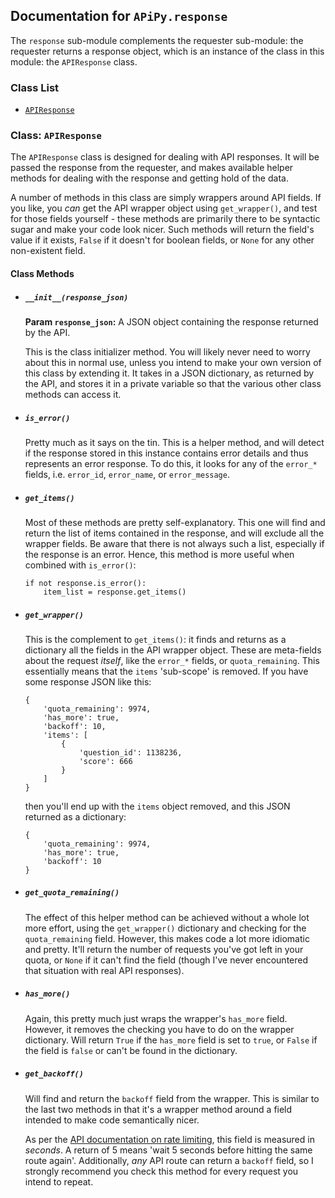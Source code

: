 ## Documentation for `APiPy.response`

The `response` sub-module complements the requester sub-module: the requester returns a response object, which is an
instance of the class in this module: the `APIResponse` class.

### Class List
- [`APIResponse`](#class-apiresponse)

### Class: `APIResponse`
The `APIResponse` class is designed for dealing with API responses. It will be passed the response from the requester,
and makes available helper methods for dealing with the response and getting hold of the data.

A number of methods in this class are simply wrappers around API fields. If you like, you *can* get the API wrapper 
object using `get_wrapper()`, and test for those fields yourself - these methods are primarily there to be syntactic 
sugar and make your code look nicer. Such methods will return the field's value if it exists, `False` if it doesn't for
boolean fields, or `None` for any other non-existent field.

#### Class Methods
- ##### `__init__(response_json)`  
  **Param `response_json`:** A JSON object containing the response returned by the API.
  
  This is the class initializer method. You will likely never need to worry about this in normal use, unless you intend
  to make your own version of this class by extending it. It takes in a JSON dictionary, as returned by the API, and 
  stores it in a private variable so that the various other class methods can access it.
  
- ##### `is_error()`  
  Pretty much as it says on the tin. This is a helper method, and will detect if the response stored in this instance 
  contains error details and thus represents an error response. To do this, it looks for any of the `error_*` fields, 
  i.e. `error_id`, `error_name`, or `error_message`.
  
- ##### `get_items()`  
  Most of these methods are pretty self-explanatory. This one will find and return the list of items contained in the
  response, and will exclude all the wrapper fields. Be aware that there is not always such a list, especially if the
  response is an error. Hence, this method is more useful when combined with `is_error()`:
  
      if not response.is_error():
          item_list = response.get_items()
  
- ##### `get_wrapper()`  
  This is the complement to `get_items()`: it finds and returns as a dictionary all the fields in the API wrapper 
  object. These are meta-fields about the request *itself*, like the `error_*` fields, or `quota_remaining`. This 
  essentially means that the `items` 'sub-scope' is removed. If you have some response JSON like this:
  
      {
          'quota_remaining': 9974,
          'has_more': true,
          'backoff': 10,
          'items': [
              {
                  'question_id': 1138236,
                  'score': 666
              }
          ]
      }
      
  then you'll end up with the `items` object removed, and this JSON returned as a dictionary:
  
      {
          'quota_remaining': 9974,
          'has_more': true,
          'backoff': 10
      }
  
- ##### `get_quota_remaining()`  
  The effect of this helper method can be achieved without a whole lot more effort, using the `get_wrapper()` dictionary
  and checking for the `quota_remaining` field. However, this makes code a lot more idiomatic and pretty. It'll return 
  the number of requests you've got left in your quota, or `None` if it can't find the field (though I've never 
  encountered that situation with real API responses).
  
- ##### `has_more()`  
  Again, this pretty much just wraps the wrapper's `has_more` field. However, it removes the checking you have to do on 
  the wrapper dictionary. Will return `True` if the `has_more` field is set to `true`, or `False` if the field is 
  `false` or can't be found in the dictionary.
  
- ##### `get_backoff()`  
  Will find and return the `backoff` field from the wrapper. This is similar to the last two methods in that it's a 
  wrapper method around a field intended to make code semantically nicer.
  
  As per the [API documentation on rate limiting](https://api.stackexchange.com/docs/throttle), this field is measured 
  in *seconds*. A return of 5 means 'wait 5 seconds before hitting the same route again'. Additionally, *any* API route 
  can return a `backoff` field, so I strongly recommend you check this method for every request you intend to repeat.